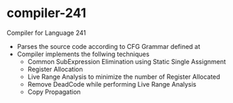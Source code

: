 # compiler-241
Compiler for Language 241

 - Parses the source code according to CFG Grammar defined at 
 - Compiler implements the follwing techniques
	 - Common SubExpression Elimination using Static Single Assignment
	 - Register Allocation
	 - Live Range Analysis to minimize the number of Register Allocated
	 - Remove DeadCode while performing Live Range Analysis
	 - Copy Propagation

